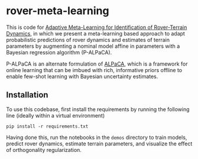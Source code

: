 # rover-meta-learning

This is code for [Adaptive Meta-Learning for Identification of Rover-Terrain Dynamics](https://arxiv.org/abs/2009.10191), in which we present a meta-learning based approach to adapt probabilistic predictions of rover dynamics and estimates of terrain parameters by augmenting a nominal model affine in parameters with a Bayesian regression algorithm (P-ALPaCA).

P-ALPaCA is an alternate formulation of [ALPaCA](https://github.com/StanfordASL/ALPaCA), which is a framework for online learning that can be imbued with rich, informative priors offline to enable few-shot learning with Bayesian uncertainty estimates.

## Installation

To use this codebase, first install the requirements by running the following line (ideally within a virtual environment)

```
pip install -r requirements.txt
```

Having done this, run the notebooks in the `demos` directory to train models, predict rover dynamics, estimate terrain parameters, and visualize the effect of orthogonality regularization. 
